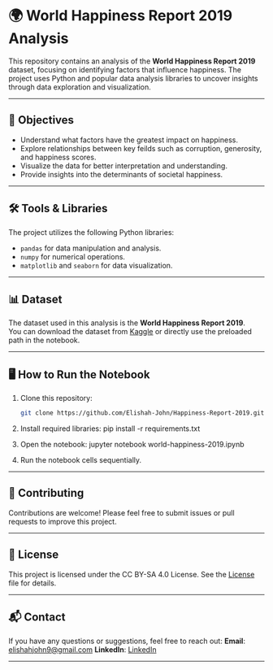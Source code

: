 # 🌍 World Happiness Report 2019 Analysis

This repository contains an analysis of the **World Happiness Report 2019** dataset, focusing on identifying factors that influence happiness. The project uses Python and popular data analysis libraries to uncover insights through data exploration and visualization.

---

## 📌 Objectives

- Understand what factors have the greatest impact on happiness.
- Explore relationships between key feilds such as corruption, generosity, and happiness scores.
- Visualize the data for better interpretation and understanding.
- Provide insights into the determinants of societal happiness.

---

## 🛠️ Tools & Libraries

The project utilizes the following Python libraries:
- `pandas` for data manipulation and analysis.
- `numpy` for numerical operations.
- `matplotlib` and `seaborn` for data visualization.

---
## 📊 Dataset

The dataset used in this analysis is the **World Happiness Report 2019**.  
You can download the dataset from [Kaggle](https://www.kaggle.com/unsdsn/world-happiness) or directly use the preloaded path in the notebook.

---
## 🖥️ How to Run the Notebook

1. Clone this repository:
   ```bash
   git clone https://github.com/Elishah-John/Happiness-Report-2019.git

2. Install required libraries:
   pip install -r requirements.txt

3. Open the notebook:
   jupyter notebook world-happiness-2019.ipynb

4. Run the notebook cells sequentially.

---
## 🤝 Contributing

Contributions are welcome! Please feel free to submit issues or pull requests to improve this project.

---
## 📜 License

This project is licensed under the CC BY-SA 4.0 License. See the [License](LICENSE.txt) file for details.

---
## 📬 Contact

If you have any questions or suggestions, feel free to reach out:
    **Email**: elishahjohn9@gmail.com
    **LinkedIn**:  [LinkedIn](http://www.linkedin.com/in/elishah-johnej)

---
